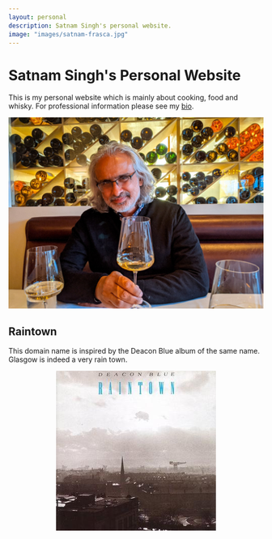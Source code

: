 ```yaml
---
layout: personal
description: Satnam Singh's personal website.
image: "images/satnam-frasca.jpg"
---
```

# Satnam Singh's Personal Website

This is my personal website which is mainly about cooking, food and whisky. For professional information please see my [bio](bio/index.md).

![Satnam at Frasca](images/satnam-frasca.jpg)

## Raintown
This domain name is inspired by the Deacon Blue album of the same name. Glasgow is indeed a very rain town.

<p align="center"> <img src="images/raintown.jpg"></p>


